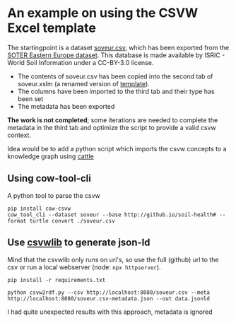 # An example on using the CSVW Excel template

The startingpoint is a dataset [soveur.csv](./soveur.csv), which has been exported from the [SOTER Eastern Europe dataset](https://data.isric.org/geonetwork/srv/metadata/b1fa4988-b511-48e3-9548-3c48f0a908fa). This database is made available by ISRIC - World Soil Information under a CC-BY-3.0 license.

- The contents of soveur.csv has been copied into the second tab of soveur.xslm (a renamed version of [template](../observation-data-with-column-metadata-template.xlsm)).
- The columns have been imported to the third tab and their type has been set
- The metadata has been exported

**The work is not completed**; some iterations are needed to complete the metadata in the third tab and optimize the script to provide a valid csvw context.

Idea would be to add a python script which imports the csvw concepts to a knowledge graph using [cattle](https://github.com/CLARIAH/cattle)


## Using cow-tool-cli

A python tool to parse the csvw

```
pip install cow-csvw
cow_tool_cli --dataset soveur --base http://github.io/soil-health# --format turtle convert ./soveur.csv
```

## Use [csvwlib](https://pypi.org/project/csvwlib/) to generate json-ld

Mind that the csvwlib only runs on uri's, so use the full (github) url to the csv or run a local webserver (node: `npx httpserver`).

```
pip install -r requirements.txt

python csvw2rdf.py --csv http://localhost:8080/soveur.csv --meta http://localhost:8080/soveur.csv-metadata.json --out data.jsonld
```

I had quite unexpected results with this approach, metadata is ignored